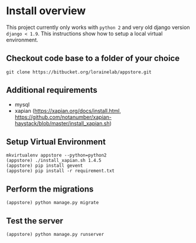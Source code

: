 # Install overview
This project currently only works with `python 2` and very old django version `django < 1.9`.
This instructions show how to setup a local virtual environment.

## Checkout code base to a folder of your choice
```
git clone https://bitbucket.org/lorainelab/appstore.git
```

## Additional requirements
- mysql
- xapian (https://xapian.org/docs/install.html, https://github.com/notanumber/xapian-haystack/blob/master/install_xapian.sh)



## Setup Virtual Environment
```
mkvirtualenv appstore --python=python2
(appstore) ./install_xapian.sh 1.4.5
(appstore) pip install gevent
(appstore) pip install -r requirement.txt
```

## Perform the migrations
```
(appstore) python manage.py migrate
```

## Test the server
```
(appstore) python manage.py runserver
```
